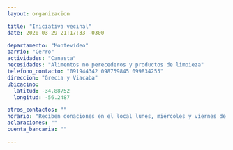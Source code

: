 ```yaml
---
layout: organizacion

title: "Iniciativa vecinal"
date: 2020-03-29 21:17:33 -0300

departamento: "Montevideo"
barrio: "Cerro"
actividades: "Canasta"
necesidades: "Alimentos no perecederos y productos de limpieza"
telefono_contacto: "091944342 098759845 099834255"
direccion: "Grecia y Viacaba"
ubicacino:
  latitud: -34.88752
  longitud: -56.2487

otros_contactos: ""
horario: "Reciben donaciones en el local lunes, miércoles y viernes de 17 a 19 hs"
aclaraciones: ""
cuenta_bancaria: ""

---
```

